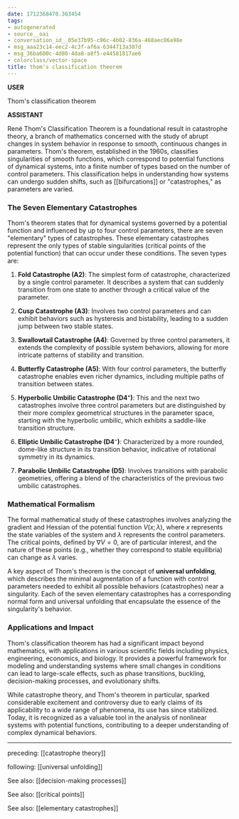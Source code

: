 ```yaml
---
date: 1712368470.363454
tags:
- autogenerated
- source__oai
- conversation_id__05e37b95-c96c-4b02-836a-468aec06a98e
- msg_aaa23c14-eec2-4c3f-af6a-6344713a387d
- msg_36ba600c-4d80-4da8-a8f5-e44581817ae6
- colorclass/vector-space
title: thom's classification theorem
---
```


**USER**

Thom's classification theorem


**ASSISTANT**

René Thom's Classification Theorem is a foundational result in catastrophe theory, a branch of mathematics concerned with the study of abrupt changes in system behavior in response to smooth, continuous changes in parameters. Thom's theorem, established in the 1960s, classifies singularities of smooth functions, which correspond to potential functions of dynamical systems, into a finite number of types based on the number of control parameters. This classification helps in understanding how systems can undergo sudden shifts, such as [[bifurcations]] or "catastrophes," as parameters are varied.

### The Seven Elementary Catastrophes

Thom's theorem states that for dynamical systems governed by a potential function and influenced by up to four control parameters, there are seven "elementary" types of catastrophes. These elementary catastrophes represent the only types of stable singularities (critical points of the potential function) that can occur under these conditions. The seven types are:

1. **Fold Catastrophe (A2)**: The simplest form of catastrophe, characterized by a single control parameter. It describes a system that can suddenly transition from one state to another through a critical value of the parameter.

2. **Cusp Catastrophe (A3)**: Involves two control parameters and can exhibit behaviors such as hysteresis and bistability, leading to a sudden jump between two stable states.

3. **Swallowtail Catastrophe (A4)**: Governed by three control parameters, it extends the complexity of possible system behaviors, allowing for more intricate patterns of stability and transition.

4. **Butterfly Catastrophe (A5)**: With four control parameters, the butterfly catastrophe enables even richer dynamics, including multiple paths of transition between states.

5. **Hyperbolic Umbilic Catastrophe (D4⁺)**: This and the next two catastrophes involve three control parameters but are distinguished by their more complex geometrical structures in the parameter space, starting with the hyperbolic umbilic, which exhibits a saddle-like transition structure.

6. **Elliptic Umbilic Catastrophe (D4⁻)**: Characterized by a more rounded, dome-like structure in its transition behavior, indicative of rotational symmetry in its dynamics.

7. **Parabolic Umbilic Catastrophe (D5)**: Involves transitions with parabolic geometries, offering a blend of the characteristics of the previous two umbilic catastrophes.

### Mathematical Formalism

The formal mathematical study of these catastrophes involves analyzing the gradient and Hessian of the potential function $V(x; \lambda)$, where $x$ represents the state variables of the system and $\lambda$ represents the control parameters. The critical points, defined by $\nabla V = 0$, are of particular interest, and the nature of these points (e.g., whether they correspond to stable equilibria) can change as $\lambda$ varies.

A key aspect of Thom's theorem is the concept of **universal unfolding**, which describes the minimal augmentation of a function with control parameters needed to exhibit all possible behaviors (catastrophes) near a singularity. Each of the seven elementary catastrophes has a corresponding normal form and universal unfolding that encapsulate the essence of the singularity's behavior.

### Applications and Impact

Thom's classification theorem has had a significant impact beyond mathematics, with applications in various scientific fields including physics, engineering, economics, and biology. It provides a powerful framework for modeling and understanding systems where small changes in conditions can lead to large-scale effects, such as phase transitions, buckling, decision-making processes, and evolutionary shifts.

While catastrophe theory, and Thom's theorem in particular, sparked considerable excitement and controversy due to early claims of its applicability to a wide range of phenomena, its use has since stabilized. Today, it is recognized as a valuable tool in the analysis of nonlinear systems with potential functions, contributing to a deeper understanding of complex dynamical behaviors.


---

preceding: [[catastrophe theory]]  


following: [[universal unfolding]]

See also: [[decision-making processes]]


See also: [[critical points]]


See also: [[elementary catastrophes]]